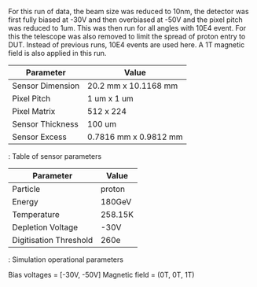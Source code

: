 For this run of data, the beam size was reduced to 10nm, the detector was first fully biased at -30V and then overbiased at -50V and the pixel pitch was reduced to 1um. This was then run for all angles with 10E4 event. For this the telescope was also removed to limit the spread of proton entry to DUT. Instead of previous runs, 10E4 events are used here. A 1T magnetic field is also applied in this run.


| Parameter        | Value                     |
|------------------|---------------------------|
| Sensor Dimension | 20.2 mm x 10.1168 mm      |
| Pixel Pitch      | 1 um x 1 um               |
| Pixel Matrix     | 512 x 224                 |
| Sensor Thickness | 100 um                    |
| Sensor Excess    | 0.7816 mm x 0.9812 mm     |

: Table of sensor parameters


| Parameter              | Value   |
|------------------------|---------|
| Particle               | proton  |
| Energy                 | 180GeV  |
| Temperature            | 258.15K |
| Depletion Voltage      | -30V    |
| Digitisation Threshold | 260e    |

: Simulation operational parameters


Bias voltages = [-30V, -50V]
Magnetic field = (0T, 0T, 1T) 
